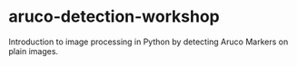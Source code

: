 # aruco-detection-workshop
Introduction to image processing in Python by detecting Aruco Markers on plain images.
